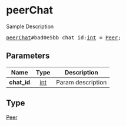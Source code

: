 # peerChat

Sample Description

<pre>
<a href="../constructor/peerChat.md">peerChat</a>#bad0e5bb chat_id:<a href="../type/int.md">int</a> = <a href="../type/Peer.md">Peer</a>;</pre>
## Parameters

| Name | Type | Description |
|------|:----:|-------------|
| **chat_id** | <a href="../type/int.md">int</a> | Param description |

## Type

<a href="../type/Peer.md">Peer</a>
